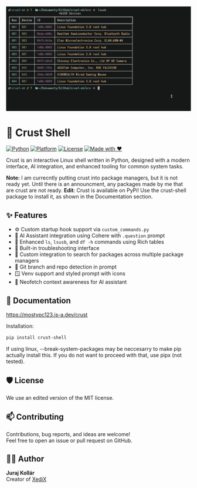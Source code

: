 ![Screenshot](screenshot.png)
# 🐚 Crust Shell
[![Python](https://img.shields.io/badge/python-3.8+-blue.svg)](https://www.python.org/downloads/)
[![Platform](https://img.shields.io/badge/platform-linux-lightblue.svg)](https://kernel.org)
[![License](https://img.shields.io/badge/license-edited%20MIT-yellow.svg)]()
[![Made with ❤️](https://img.shields.io/badge/made%20with-%E2%9D%A4-red.svg)](https://github.com/mostypc123)

Crust is an interactive Linux shell written in Python, designed with a modern interface, AI integration, and enhanced tooling for common system tasks.

**Note:** I am currecntly putting crust into package managers, but it is not ready yet. Until there is an announcment, any packages made by me that are crust are not ready. 
**Edit**: Crust is available on PyPi! Use the crust-shell package to install it, as shown in the Documentation section.

## ✨ Features

- ⚙️ Custom startup hook support via `custom_commands.py`
- 🧠 AI Assistant integration using Cohere with `.question` prompt
- 🧾 Enhanced `ls`, `lsusb`, and `df -h` commands using Rich tables
- 🔧 Built-in troubleshooting interface
- 💾 Custom integration to search for packages across multiple package managers
- 📁 Git branch and repo detection in prompt
- 🪟 Venv support and styled prompt with icons
- 🧠 Neofetch context awareness for AI assistant

## 📖 Documentation
https://mostypc123.is-a.dev/crust

Installation:
```bash
pip install crust-shell
```

If using linux, --break-system-packages may be neccesarry to make pip actually install this. If you do not want to proceed with that, use pipx (not tested).

## 🛡️ License

We use an edited version of the MIT license.

## 📫 Contributing

Contributions, bug reports, and ideas are welcome!  
Feel free to open an issue or pull request on GitHub.

## 🧑‍💻 Author

**Juraj Kollár**  
Creator of [XediX](https://github.com/mostypc123/XediX)
